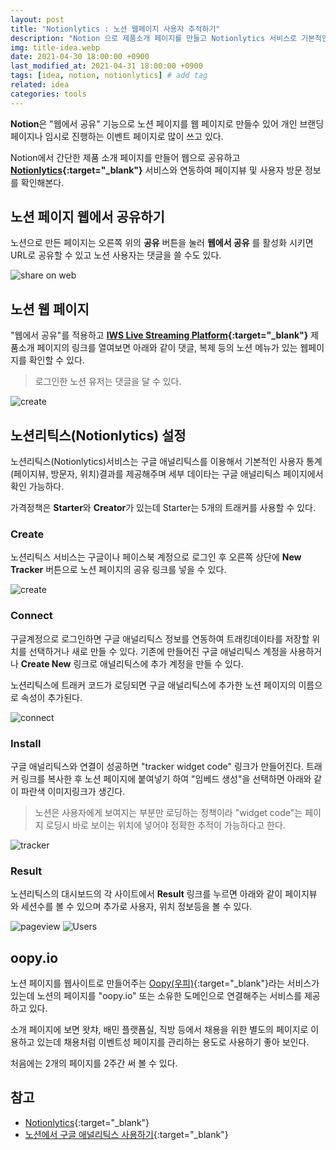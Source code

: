 ```yaml
---
layout: post
title: "Notionlytics : 노션 웹페이지 사용자 추적하기"
description: "Notion 으로 제품소개 페이지를 만들고 Notionlytics 서비스로 기본적인 사용자 추적정보인 페이지뷰, 방문자 통계를 확인해본다."
img: title-idea.webp
date: 2021-04-30 18:00:00 +0900
last_modified_at: 2021-04-31 18:00:00 +0900
tags: [idea, notion, notionlytics] # add tag
related: idea
categories: tools
---
```


**Notion**은 "웹에서 공유" 기능으로 노션 페이지를 웹 페이지로 만들수 있어 개인 브랜딩 페이지나 임시로 진행하는 이벤트 페이지로 많이 쓰고 있다. 

Notion에서 간단한 제품 소개 페이지를 만들어 웹으로 공유하고 **[Notionlytics](https://app.notionlytics.com){:target="_blank"}** 서비스와 연동하여 페이지뷰 및 사용자 방문 정보를 확인해본다. 
<!--more-->

## 노션 페이지 웹에서 공유하기 

노션으로 만든 페이지는 오른쪽 위의 **공유** 버튼을 눌러 **웹에서 공유** 를 활성화 시키면 URL로 공유할 수 있고 노션 사용자는 댓글을 쓸 수도 있다. 

![share on web]({{site.baseurl}}/assets/img/m_notion_webshare_01.png)

## 노션 웹 페이지 

"웹에서 공유"를 적용하고 **[IWS Live Streaming Platform](https://www.notion.so/softroom/IWS-Live-Streaming-Platform-850f6b837c5a426ead872056dcb81565){:target="_blank"}** 제품소개 페이지의 링크를 열여보면 아래와 같이 댓글, 복제 등의 노션 메뉴가 있는 웹페이지를 확인할 수 있다. 

> 로그인한 노션 유저는 댓글을 달 수 있다. 

![create]({{site.baseurl}}/assets/img/m_notion_webpage.webp)

## 노션리틱스(Notionlytics) 설정

노션리틱스(Notionlytics)서비스는 구글 애널리틱스를 이용해서 기본적인 사용자 통계(페이지뷰, 방문자, 위치)결과를 제공해주며 세부 데이타는 구글 애널리틱스 페이지에서 확인 가능하다. 

가격정책은 **Starter**와 **Creator**가 있는데 Starter는 5개의 트래커를 사용할 수 있다. 

### Create 

노션리틱스 서비스는 구글이나 페이스북 계정으로 로그인 후 오른쪽 상단에 **New Tracker** 버튼으로 노션 페이지의 공유 링크를 넣을 수 있다. 

![create]({{site.baseurl}}/assets/img/notionlytics_create.png)

### Connect 

구글계정으로 로그인하면 구글 애널리틱스 정보를 연동하여 트래킹데이타를 저장할 위치를 선택하거나 새로 만들 수 있다. 기존에 만들어진 구글 애널리틱스 계정을 사용하거나 **Create New** 링크로 애널리틱스에 추가 계정을 만들 수 있다. 

노션리틱스에 트래커 코드가 로딩되면 구글 애널리틱스에 추가한 노션 페이지의 이름으로 속성이 추가된다. 

![connect]({{site.baseurl}}/assets/img/notionlytics_connect.png)

### Install

구글 애널리틱스와 연결이 성공하면 "tracker widget code" 링크가 만들어진다. 트래커 링크를 복사한 후 노션 페이지에 붙여넣기 하여 "임베드 생성"을 선택하면 아래와 같이 파란색 이미지링크가 생긴다.

> 노션은 사용자에게 보여지는 부분만 로딩하는 정책이라 "widget code"는 페이지 로딩시 바로 보이는 위치에 넣어야 정확한 추적이 가능하다고 한다. 

![tracker]({{site.baseurl}}/assets/img/notionlytics_image.png)

### Result

노션리틱스의 대시보드의 각 사이트에서 **Result** 링크를 누르면 아래와 같이 페이지뷰 와 세션수를 볼 수 있으며 추가로 사용자, 위치 정보등을 볼 수 있다. 

![pageview]({{site.baseurl}}/assets/img/notionlytics_stat.png)
![Users]({{site.baseurl}}/assets/img/notionlytics_stat_users.png)

## oopy.io

노션 페이지를 웹사이트로 만들어주는 [Oopy(우피)](https://www.oopy.io){:target="_blank"}라는 서비스가 있는데 노션의 페이지를 "oopy.io" 또는 소유한 도메인으로 연결해주는 서비스를 제공하고 있다. 

소개 페이지에 보면 왓챠, 배민 플랫폼실, 직방 등에서 채용을 위한 별도의 페이지로 이용하고 있는데 채용처럼 이벤트성 페이지를 관리하는 용도로 사용하기 좋아 보인다. 

처음에는 2개의 페이지를 2주간 써 볼 수 있다. 

## 참고

- [Notionlytics](https://app.notionlytics.com){:target="_blank"}
- [노션에서 구글 애널리틱스 사용하기](https://blog.mskim.me/posts/google-analytics-with-notion-so/){:target="_blank"}